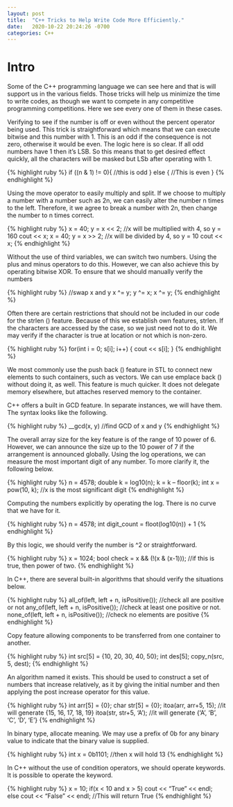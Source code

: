 ```yaml
---
layout: post
title:  "C++ Tricks to Help Write Code More Efficiently."
date:   2020-10-22 20:24:26 -0700
categories: C++
---
```


<h1><b>Intro</b></h1>
Some of the C++ programming language we can see here and that is will support us in the various fields. Those tricks will help us minimize the time to write codes, as though we want to compete in any competitive programming competitions. Here we see every one of them in these cases.

Verifying to see if the number is off or even without the percent operator being used. This trick is straightforward which means that we can execute bitwise and this number with 1. This is an odd if the consequence is not zero, otherwise it would be even. The logic here is so clear. If all odd numbers have 1 then it’s LSB. So this means that to get desired effect quickly, all the characters will be masked but LSb after operating with 1.

{% highlight ruby %}
if ((n & 1) != 0){
   //this is odd
} else {
   //This is even
}
{% endhighlight %}

Using the move operator to easily multiply and split. If we choose to multiply a number with a number such as 2n, we can easily alter the number n times to the left. Therefore, it we agree to break a number with 2n, then change the number to n times correct.

{% highlight ruby %}
x = 40;
y = x << 2; //x will be multiplied with 4, so y = 160
cout << x;
x = 40;
y = x >> 2; //x will be divided by 4, so y = 10
cout << x;
{% endhighlight %}

Without the use of third variables, we can switch two numbers. Using the plus and minus operators to do this. However, we can also achieve this by operating bitwise XOR. To ensure that we should manually verify the numbers

{% highlight ruby %}
//swap x and y
x ^= y;
y ^= x;
x ^= y;
{% endhighlight %}

Often there are certain restrictions that should not be included in our code for the strlen () feature. Because of this we establish own features, strlen. If the characters are accessed by the case, so we just need not to do it. We may verify if the character is true at location or not which is non-zero. 

{% highlight ruby %}
for(int i = 0; s[i]; i++) {
   cout << s[i];
}
{% endhighlight %}

We most commonly use the push back () feature in STL to connect new elements to such containers, such as vectors. We can use emplace back () without doing it, as well. This feature is much quicker. It does not delegate memory elsewhere, but attaches reserved memory to the container.

C++ offers a built in GCD feature. In separate instances, we will have them. The syntax looks like the following.

{% highlight ruby %}
__gcd(x, y) //find GCD of x and y
{% endhighlight %}

The overall array size for the key feature is of the range of 10 power of 6. However, we can announce the size up to the 10 power of 7 if the arrangement is announced globally. Using the log operations, we can measure the most important digit of any number. To more clarify it, the following below.

{% highlight ruby %}
n = 4578;
double k = log10(n);
k = k – floor(k);
int x = pow(10, k); //x is the most significant digit
{% endhighlight %}

Computing the numbers explicitly by operating the log. There is no curve that we have for it.

{% highlight ruby %}
n = 4578;
int digit_count = floot(log10(n)) + 1
{% endhighlight %}

By this logic, we should verify the number is ^2 or straightforward.

{% highlight ruby %}
x = 1024;
bool check = x && (!(x & (x-1))); //if this is true, then power of two.
{% endhighlight %}

In C++, there are several built-in algorithms that should verify the situations below.

{% highlight ruby %}
all_of(left, left + n, isPositive()); //check all are positive or not
any_of(left, left + n, isPositive()); //check at least one positive or not.
none_of(left, left + n, isPositive()); //check no elements are positive
{% endhighlight %}

Copy feature allowing components to be transferred from one container to another.

{% highlight ruby %}
int src[5] = {10, 20, 30, 40, 50};
int des[5];
copy_n(src, 5, dest);
{% endhighlight %}

An algorithm named it exists. This should be used to construct a set of numbers that increase relatively, as it by giving the initial number and then applying the post increase operator for this value.

{% highlight ruby %}
int arr[5] = {0};
char str[5] = {0};
itoa(arr, arr+5, 15); //it will generate {15, 16, 17, 18, 19}
itoa(str, str+5, ‘A’); //it will generate {‘A’, ‘B’, ‘C’, ‘D’, ‘E’}
{% endhighlight %}

In binary type, allocate meaning. We may use a prefix of 0b for any binary value to indicate that the binary value is supplied.

{% highlight ruby %}
int x = 0b1101; //then x will hold 13
{% endhighlight %}

In C++ without the use of condition operators, we should operate keywords. It is possible to operate the keyword.

{% highlight ruby %}
x = 10;
if(x < 10 and x > 5)
   cout << “True” << endl;
else
   cout << “False” << endl;
   //This will return True
{% endhighlight %}
